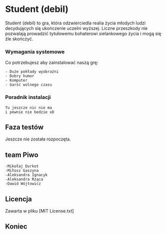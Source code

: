 # Student (debil)

Student (debil) to gra, która odzwierciedla realia życia młodych ludzi decydujących się ukończenie uczelni wyższej. Liczne przeszkody nie pozwalają prowadzić tytułowemu bohaterowi sielankowego życia i mogą się źle skończyć.

### Wymagania systemowe

Co potrzebujesz aby zainstalować naszą grę:

```
- Duże pokłady wyobraźni
- Dobry humor
- Komputer
- Garść wolnego czasu
```

### Poradnik instalacji

```
Tu jeszcze nic nie ma
i pewnie nie bedzie xD
```

## Faza testów

Jeszcze nie została rozpoczęta.

## team Piwo

```
-Mikołaj Durkot
-Miłosz Gaszyna
-Aleksandra Ignacyk
-Aleksandra Rząca
-Dawid Wójtowicz
```

## Licencja

Zawarta w pliku [MIT License.txt]

## Koniec
